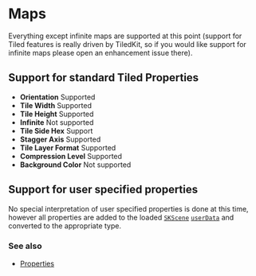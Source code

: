 #  Maps

Everything except infinite maps are supported at this point (support for Tiled features is really driven by TiledKit, so if you would like support for infinite maps
please open an enhancement issue there). 

## Support for standard Tiled Properties

 - __Orientation__ Supported
 - __Tile Width__ Supported
 - __Tile Height__ Supported
 - __Infinite__ Not supported
 - __Tile Side Hex__ Support 
 - __Stagger Axis__ Supported
 - __Tile Layer Format__ Supported 
 - __Compression Level__ Supported
 - __Background Color__ Not supported

## Support for user specified properties

No special interpretation of user specified properties is done at this time, however all properties are added to the loaded [`SKScene`](https://developer.apple.com/documentation/spritekit/skscene) [`userData`](https://developer.apple.com/documentation/spritekit/sknode/1483121-userdata?language=swift) and converted to the appropriate type. 

### See also

 - [Properties](Properties.md)

